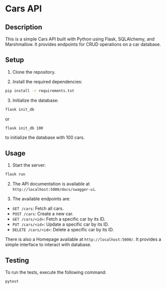 # Cars API

## Description

This is a simple Cars API built with Python using Flask, SQLAlchemy, and Marshmallow. It provides endpoints for CRUD
operations on a car database.

## Setup

1. Clone the repository.

2. Install the required dependencies:

```bash
pip install -r requirements.txt
```

3. Initialize the database:

```bash
flask init_db
```

or

```bash
flask init_db 100
```

to initialize the database with 100 cars.

## Usage

1. Start the server:

```bash
flask run
```

2. The API documentation is available at `http://localhost:5000/docs/swagger-ui`.

3. The available endpoints are:

- `GET /cars`: Fetch all cars.
- `POST /cars`: Create a new car.
- `GET /cars/<id>`: Fetch a specific car by its ID.
- `PUT /cars/<id>`: Update a specific car by its ID.
- `DELETE /cars/<id>`: Delete a specific car by its ID.

There is also a Homepage available at `http://localhost:5000/`.
It provides a simple interface to interact with database.

## Testing

To run the tests, execute the following command:

```bash
pytest
```

